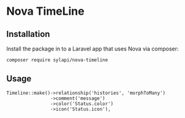 # Nova TimeLine

## Installation

Install the package in to a Laravel app that uses Nova via composer:

```
composer require sylapi/nova-timeline
```
## Usage

```
Timeline::make()->relationship('histories', 'morphToMany')
                ->comment('message')
                ->color('Status.color')
                ->icon('Status.icon'),
```
